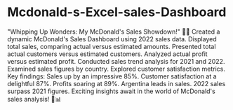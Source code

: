 # Mcdonald-s-Excel-sales-Dashboard
"Whipping Up Wonders: My McDonald's Sales Showdown!" 🍔💥
Created a dynamic McDonald's Sales Dashboard using 2022 sales data.
Displayed total sales, comparing actual versus estimated amounts.
Presented total actual customers versus estimated customers.
Analyzed actual profit versus estimated profit.
Conducted sales trend analysis for 2021 and 2022.
Examined sales figures by country.
Explored customer satisfaction metrics.
Key findings:
Sales up by an impressive 85%.
Customer satisfaction at a delightful 87%.
Profits soaring at 89%.
Argentina leads in sales.
2022 sales surpass 2021 figures.
Exciting insights await in the world of McDonald's sales analysis! 🍔📊
